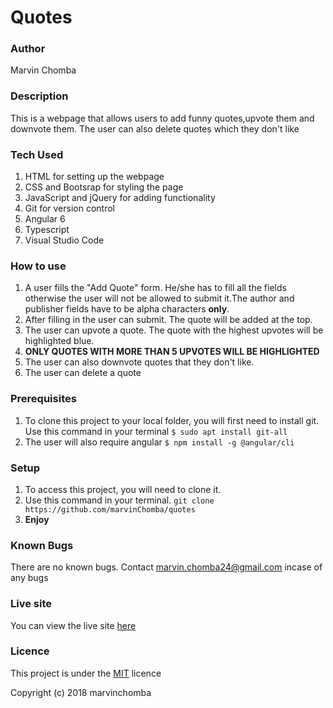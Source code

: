 # Quotes

### Author
Marvin Chomba

### Description
This is a webpage that allows users to add funny quotes,upvote them and downvote them.
The user can also delete quotes which they don't like

### Tech Used
1. HTML for setting up the webpage
2. CSS and Bootsrap for styling the page
3. JavaScript and jQuery for adding functionality
4. Git for version control
5. Angular 6 
6. Typescript
7. Visual Studio Code

### How to use
1. A user fills the "Add Quote" form. He/she has to fill all the fields otherwise the user will not be allowed to submit it.The author and publisher fields have to be alpha characters **only**.
2. After filling in the user can submit. The quote will be added at the top.
3. The user can upvote a quote. The quote with the highest upvotes will be highlighted blue. 
4. **ONLY QUOTES WITH MORE THAN  5 UPVOTES WILL BE HIGHLIGHTED**
5. The user can also downvote quotes that they don't like.
6. The user can delete a quote

    

### Prerequisites
1. To clone this project to your local folder, you will first need to install git.
  Use this command in your terminal
  `$ sudo apt install git-all`
2. The user will also require angular
    `$ npm install -g @angular/cli`

### Setup
1. To access this project, you will need to clone it.
2. Use this command in your terminal.
`git clone https://github.com/marvinChomba/quotes`
3. __Enjoy__

### Known Bugs
There are no known bugs. Contact marvin.chomba24@gmail.com incase of any bugs

### Live site
You can view the live site [here](https://marvinchomba.github.io/quotes1/)

### Licence
This project is under the [MIT](https://github.com/marvinChomba/quotes1/blob/master/LICENSE) licence

Copyright (c) 2018 marvinchomba

